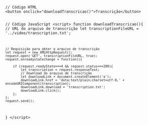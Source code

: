 <Code language='html'>
// Código HTML
&lt;button onclick="downloadTranscricao()"&gt;Transcrição&lt;/button&gt;

// Código JavaScript
&lt;script&gt;
function downloadTranscricao(){
    // URL do arquivo de transcrição
    let transcriptionFileURL = '../video/transcription.txt';

    // Requisição para obter o arquivo de transcrição
    let request = new XMLHttpRequest();
    request.open('GET', transcriptionFileURL, true);
    request.onreadystatechange = function(){

        if (request.readyState===4 && request.status===200){
            let transcription = request.responseText;
            // Download do arquivo de transcrição
            let downloadLink = document.createElement('a');
            downloadLink.href = 'data:text/plain;charset=utf-8,' + encodeURIComponent(transcription);
            downloadLink.download = 'transcription.txt';
            downloadLink.click();
        };
    };
    request.send();
}
&lt;/script&gt;
</Code>
